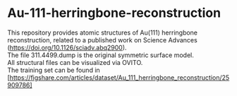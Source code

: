 # Au-111-herringbone-reconstruction
This repository provides atomic structures of Au(111) herringbone reconstruction, related to a published work on Science Advances (https://doi.org/10.1126/sciadv.abq2900).  
The file 311.4499.dump is the original symmetric surface model.  
All structural files can be visualized via OVITO.  
The training set can be found in [https://figshare.com/articles/dataset/Au_111_herringbone_reconstruction/25909786]
